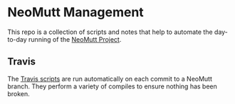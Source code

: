 # NeoMutt Management

This repo is a collection of scripts and notes that help to automate the
day-to-day running of the [NeoMutt Project](http://www.neomutt.org).

## Travis

The [Travis scripts](https://github.com/neomutt/management/tree/master/travis)
are run automatically on each commit to a NeoMutt branch.  They perform a
variety of compiles to ensure nothing has been broken.

